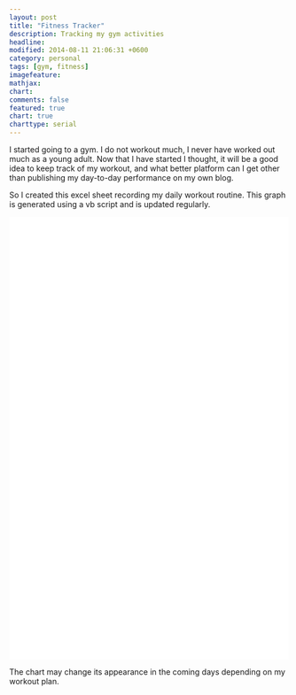```yaml
---
layout: post
title: "Fitness Tracker"
description: Tracking my gym activities
headline: 
modified: 2014-08-11 21:06:31 +0600
category: personal
tags: [gym, fitness]
imagefeature: 
mathjax: 
chart: 
comments: false
featured: true
chart: true
charttype: serial
---
```

I started going to a gym. I do not workout much, I never have worked out much as a young adult. Now that I have started I thought, it will be a good idea to keep track of my workout, and what better platform can I get other than publishing my day-to-day performance on my own blog.

So I created this excel sheet recording my daily workout routine. This graph is generated using a vb script and is updated regularly.

<div id="chartdiv" style="width: 100%; height: 800px; background-color: #FFFFFF;" ></div>

<script type="text/javascript" src="http://cdn.amcharts.com/lib/3/exporting/amexport.js"></script>
<script type="text/javascript" src="http://cdn.amcharts.com/lib/3/exporting/canvg.js"></script>
<script type="text/javascript" src="http://cdn.amcharts.com/lib/3/exporting/rgbcolor.js"></script>
<script type="text/javascript" src="http://cdn.amcharts.com/lib/3/exporting/filesaver.js"></script>

<!-- amCharts javascript code -->
<script type="text/javascript">
	AmCharts.makeChart("chartdiv",
		{
			"type": "serial",
			"pathToImages": "",
			"categoryField": "Excercises",
			"rotate": true,
			"sequencedAnimation": false,
			"startDuration": 1,
			"startEffect": "easeOutSine",
			"categoryAxis": {
				"gridPosition": "start",
				"title": "Excercises"
			},
			"chartCursor": {},
			"trendLines": [],
			"graphs": [
				{
					"balloonText": "[[category]]: [[value]] times",
					"fillAlphas": 1,
					"id": "8/11/2014",
					"title": "8/11/2014",
					"type": "column",
					"valueField": "8/11/2014"
				},
				{
					"balloonText": "[[category]]: [[value]] times",
					"fillAlphas": 1,
					"id": "8/12/2014",
					"title": "8/12/2014",
					"type": "column",
					"valueField": "8/12/2014"
				},
				{
					"balloonText": "[[category]]: [[value]] times",
					"fillAlphas": 1,
					"id": "8/13/2014",
					"title": "8/13/2014",
					"type": "column",
					"valueField": "8/13/2014"
				}
			],
			"guides": [],
			"valueAxes": [
				{
					"id": "count",
					"title": "Number of times"
				}
			],
			"allLabels": [],
			"amExport": {
				"buttonTitle": "Download this report",
				"imageFileName": "hmfaysal_fitness_report"
			},
			"balloon": {},
			"legend": {
				"align": "center",
				"useGraphSettings": true,
				"useMarkerColorForLabels": true,
				"useMarkerColorForValues": true
			},
			"titles": [
				{
					"id": "Chart-title",
					"size": 15,
					"text": "Fitness Tracker"
				}
			],
			"dataProvider": [
				{
					"8/11/2014": "10",
					"8/12/2014": "10",
					"8/13/2014": "5",
					"Excercises": "Warm Up(minutes)"
				},
				{
					"8/11/2014": "30",
					"8/12/2014": "30",
					"8/13/2014": "",
					"Excercises": "Side Bend"
				},
				{
					"8/11/2014": "30",
					"8/12/2014": "25",
					"8/13/2014": "20",
					"Excercises": "Ab Crunch"
				},
				{
					"8/11/2014": "25",
					"8/12/2014": "0",
					"8/13/2014": "",
					"Excercises": "Push up"
				},
				{
					"8/11/2014": "24",
					"8/12/2014": "0",
					"8/13/2014": "",
					"Excercises": "Bench Press"
				},
				{
					"8/11/2014": "20",
					"8/12/2014": "20",
					"8/13/2014": "",
					"Excercises": "Stretching"
				},
				{
					"8/11/2014": "20",
					"8/12/2014": "0",
					"8/13/2014": "",
					"Excercises": "Tri-stand"
				},
				{
					"8/11/2014": "30",
					"8/12/2014": "40",
					"8/13/2014": "60",
					"Excercises": "Press Down"
				},
				{
					"8/11/2014": "20",
					"8/12/2014": "20",
					"8/13/2014": "20",
					"Excercises": "Barbell Curl"
				},
				{
					"8/11/2014": "30",
					"8/12/2014": "40",
					"8/13/2014": "40",
					"Excercises": "Standing Mucle Curl"
				},
				{
					"8/11/2014": "20",
					"8/12/2014": "20",
					"8/13/2014": "20",
					"Excercises": "Dumbell Curl"
				},
				{
					"8/11/2014": "20",
					"8/12/2014": "20",
					"8/13/2014": "20",
					"Excercises": "Legs Common"
				},
				{
					"8/11/2014": "30",
					"8/12/2014": "30",
					"8/13/2014": "60",
					"Excercises": "Leg Press"
				}
			]
		}
	);
</script>

The chart may change its appearance in the coming days depending on my workout plan.